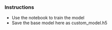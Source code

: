### Instructions
- Use the notebook to train the model
- Save the base model here as custom_model.h5

